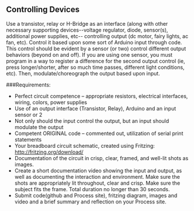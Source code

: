 ## Controlling Devices

Use a transistor, relay or H-Bridge as an interface (along with other necessary supporting devices--voltage regulator, diode, sensor(s), additional power supplies, etc-- controlling output (dc motor, fairy lights, ac fan, etc). Control it based upon some sort of Arduino input through code. This control should be evident by a sensor (or two) control different output behaviors (beyond on and off). If you are using one sensor, you must program in a way to register a difference for the second output control (ie, press longer/shorter, after so much time passes, different light conditions, etc). Then, modulate/choreograph the output based upon input.

###Requirements: 

*	Perfect circuit competence – appropriate resistors, electrical interfaces, wiring, colors, power supplies
*	Use of an output interface (Transistor, Relay), Arduino and an input sensor or 2
*	Not only should the input control the output, but an input should modulate the output
*	Competent ORIGINAL code – commented out, utilization of serial print statements
*	Your breadboard circuit schematic, created using Fritzing: http://fritzing.org/download/
*	Documentation of the circuit in crisp, clear, framed, and well-lit shots as images.
*	Create a short documentation video showing the input and output, as well as documenting the interaction and environment. Make sure the shots are appropriately lit throughout, clear and crisp. Make sure the subject fits the frame. Total duration no longer than 30 seconds.
*	Submit code(github and Process site), fritzing diagram, images and video and a brief summary and reflection on your Process site.